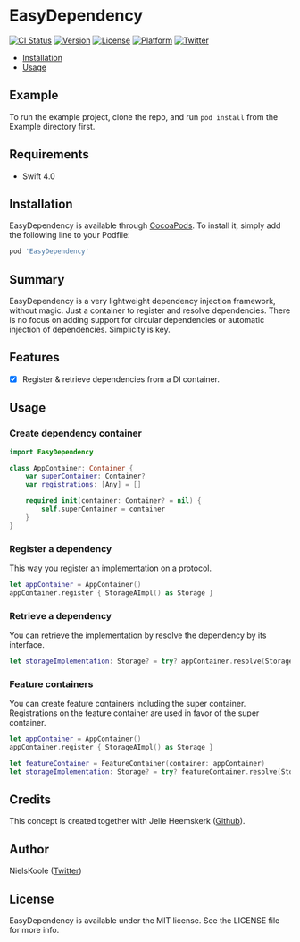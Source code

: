 # EasyDependency

[![CI Status](http://img.shields.io/travis/bynelus/EasyDependency.svg?style=flat)](https://travis-ci.org/bynelus/EasyDependency)
[![Version](https://img.shields.io/cocoapods/v/EasyDependency.svg?style=flat)](http://cocoapods.org/pods/EasyDependency)
[![License](https://img.shields.io/cocoapods/l/EasyDependency.svg?style=flat)](http://cocoapods.org/pods/EasyDependency)
[![Platform](https://img.shields.io/cocoapods/p/EasyDependency.svg?style=flat)](http://cocoapods.org/pods/EasyDependency)
[![Twitter](https://img.shields.io/twitter/follow/nielskoole.svg?style=social&label=Follow)](http://twitter.com/nielskoole)

- [Installation](#installation)
- [Usage](#usage)

## Example

To run the example project, clone the repo, and run `pod install` from the Example directory first.

## Requirements

- Swift 4.0

## Installation

EasyDependency is available through [CocoaPods](http://cocoapods.org). To install
it, simply add the following line to your Podfile:

```ruby
pod 'EasyDependency'
```

## Summary

EasyDependency is a very lightweight dependency injection framework, without magic. Just a container to register and resolve dependencies.
There is no focus on adding support for circular dependencies or automatic injection of dependencies. Simplicity is key.

## Features

- [x] Register & retrieve dependencies from a DI container.

## Usage

### Create dependency container

```swift
import EasyDependency

class AppContainer: Container {
    var superContainer: Container?
    var registrations: [Any] = []

    required init(container: Container? = nil) {
        self.superContainer = container
    }
}
```

### Register a dependency

This way you register an implementation on a protocol.

```swift
let appContainer = AppContainer()
appContainer.register { StorageAImpl() as Storage }
```

### Retrieve a dependency

You can retrieve the implementation by resolve the dependency by its interface.

```swift
let storageImplementation: Storage? = try? appContainer.resolve(Storage.self)
```

### Feature containers

You can create feature containers including the super container. Registrations on the feature container are used in favor of the super container.

```swift
let appContainer = AppContainer()
appContainer.register { StorageAImpl() as Storage }

let featureContainer = FeatureContainer(container: appContainer)
let storageImplementation: Storage? = try? featureContainer.resolve(Storage.self)
```

## Credits

This concept is created together with Jelle Heemskerk ([Github](https://github.com/jelleheemskerk)).

## Author

NielsKoole ([Twitter](https://twitter.com/nielskoole))

## License

EasyDependency is available under the MIT license. See the LICENSE file for more info.

